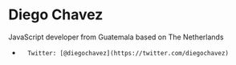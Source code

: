 # Diego Chavez
JavaScript developer from Guatemala based on The Netherlands
-       Twitter: [@diegochavez](https://twitter.com/diegochavez)

